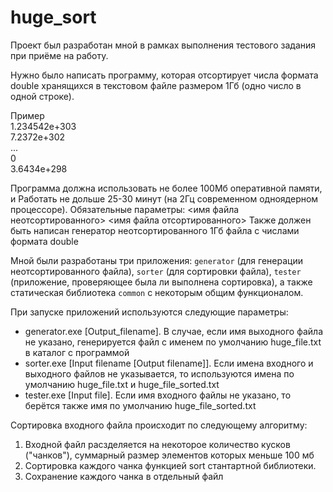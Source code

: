 # huge_sort
Проект был разработан мной в рамках выполнения тестового задания при приёме на работу.

Нужно было написать программу, которая отсортирует числа формата double
хранящихся в текстовом файле размером 1Гб (одно число в одной строке).

Пример  
1.234542e+303  
7.2372e+302  
...  
0  
3.6434e+298  
  
Программа должна использовать не более 100Мб оперативной памяти, и
Работать не дольше 25-30 минут (на 2Гц современном одноядерном процессоре).
Обязательные параметры: <имя файла неотсортированного> <имя файла отсортированного>
Также должен быть написан генератор неотсортированного 1Гб файла с числами формата double  
  
  
Мной были разработаны три приложения: `generator` (для генерации неотсортированного файла), `sorter` (для сортировки файла), `tester` (приложение, проверяющее была ли выполнена сортировка), а также статическая библиотека `common` с некоторым общим функционалом.  
  
При запуске приложений используются следующие параметры:
- generator.exe [Output_filename]. В случае, если имя выходного файла не указано, генерируется файл с именем по умолчанию huge_file.txt в каталог с программой  
- sorter.exe [Input filename [Output filename]]. Если имена входного и выходного файлов не указывается, то используются имена по умолчанию huge_file.txt и huge_file_sorted.txt
- tester.exe [Input file]. Если имя входного файлы не указано, то берётся также имя по умолчанию huge_file_sorted.txt

Сортировка входного файла происходит по следующему алгоритму:
1. Входной файл расзделяется на некоторое количество кусков ("чанков"), суммарный размер элементов которых меньше 100 мб
2. Сортировка каждого чанка функцией sort стантартной библиотеки.
3. Сохранение каждого чанка в отдельный файл
